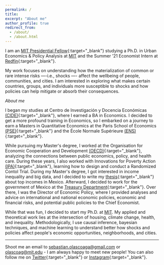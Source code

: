 ```yaml
---
permalink: /
title:
excerpt: "About me"
author_profile: true
redirect_from:
  - /about/
  - /about.html
---
```


I am an [MIT Presidential Fellow](https://web.mit.edu/provost/presfellow/){:target="_blank"} studying a Ph.D. in Urban Economics & Policy Analysis at [MIT](https://www.mit.edu/) and the Summer ’21 Economist
Intern at [Redfin](https://www.redfin.com/){:target="_blank"}.

My work focuses on understanding how the materialization of common or rare intense risks —-i.e., shocks —- affect the wellbeing of people, communities, and cities. I am interested in exploring what makes certain countries, groups, and individuals more susceptible to shocks and how policies can help mitigate or absorb their consequences.

*About me*

I began my studies at Centro de Investigación y Docencia Económicas [(CIDE)](https://www.cide.edu/de/){:target="_blank"}, where I earned a BA in Economics. I decided to get a more profound training in Economics, so I embarked on a journey to earn a Masters in Quantitative Economics at the Paris School of Economics [(PSE)](https://www.parisschoolofeconomics.eu/en/){:target="_blank"} and the École Normale Supérieure [(ENS)](http://www.ens.fr/en){:target="_blank"}.

While pursuing my Master's degree, I worked at the Organisation for Economic Cooperation and Development [(OECD)](http://www.oecd.org/){:target="_blank"}, analyzing the connections between public economics, policy, and health care. During these years, I also worked with Innovations for Poverty Action [(IPA)](https://www.poverty-action.org/){:target="_blank"}, learning how to design and conduct a Randomized Contol Trial. During my Master's degree, I got interested in income inequality and big data, and I decided to write my [thesis](https://sebastian-olascoaga.github.io/files/inequality_mexico_2015.pdf){:target="_blank"} about top incomes in Mexico. Afterward, I decided to work for the government of Mexico at the [Treasury Department](https://www.gob.mx/hacienda){:target="_blank"}. Over there, I was the Director of Economic Policy, where I provided analyses and advice on international and national economic policies, economic and financial risks, and potential public policies to the Chief Economist.

While that was fun, I decided to start my Ph.D. at [MIT](https://www.mit.edu/). My applied and theoretical work lies at the intersection of housing, climate change, health, and inequality. Methodologically, I use causal inference, bayesian techniques, and machine learning to understand better how shocks and policies affect people's economic opportunities, neighborhoods, and cities.

---

Shoot me an email to <sebastian.olascoaga@gmail.com> or <olascoag@mit.edu> - I am always happy to meet new people! You can also follow me on [Twitter](https://twitter.com/S_Olascoaga){:target="_blank"} or [Instagram](https://www.instagram.com/olascoaga.sebastian/){:target="_blank"}.
